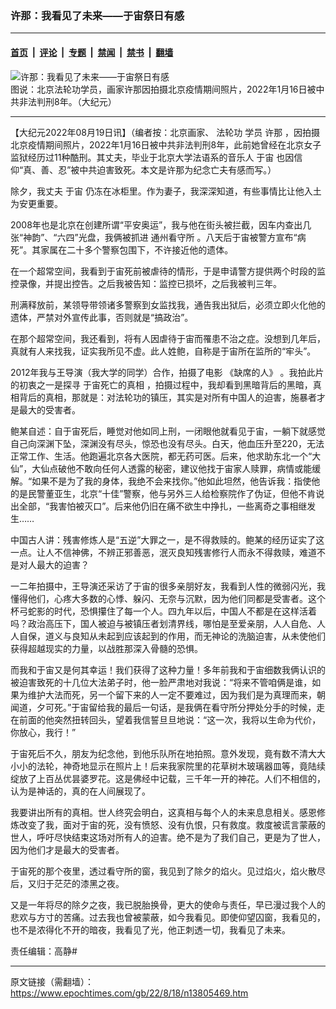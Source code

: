 ### 许那：我看见了未来——于宙祭日有感

---

#### [首页](../../../..?n13805469) &nbsp;|&nbsp; [评论](../../../../../epoch-comment?n13805469) &nbsp;|&nbsp; [专题](../../../../../epoch-special?n13805469) &nbsp;|&nbsp; [禁闻](../../../../../epoch-news?n13805469) &nbsp;|&nbsp; [禁书](../../../../../books?n13805469) &nbsp;|&nbsp; [翻墙](https://github.com/gfw-breaker/nogfw/blob/master/README.md?n13805469)


<div><img alt="许那：我看见了未来——于宙祭日有感" class="attachment-djy_600_400 size-djy_600_400 wp-post-image" src="https://i.epochtimes.com/assets/uploads/2022/01/id13511280-xn_2012_3-1-600x400.jpeg"/>
<div class="caption">
 图说：北京法轮功学员，画家许那因拍摄北京疫情期间照片，2022年1月16日被中共非法判刑8年。（大纪元）
</div></div><hr/><div class="post_content" id="artbody" itemprop="articleBody">
 <!-- article content begin -->
 <p>
  【大纪元2022年08月19日讯】（编者按：北京画家、
  <ok href="https://www.epochtimes.com/gb/tag/%e6%b3%95%e8%bc%aa%e5%8a%9f.html">
   法轮功
  </ok>
  学员
  <ok href="https://www.epochtimes.com/gb/tag/%e8%a8%b1%e9%82%a3.html">
   许那
  </ok>
  ，因拍摄北京疫情期间照片，2022年1月16日被中共非法判刑8年，此前她曾经在北京女子监狱经历过11种酷刑。其丈夫，毕业于北京大学法语系的音乐人
  <ok href="https://www.epochtimes.com/gb/tag/%E4%BA%8E%E5%AE%99.html">
   于宙
  </ok>
  也因信仰“真、善、忍”被中共迫害致死。本文是许那为纪念亡夫有感而写。）
 </p>
 <p>
  除夕，我丈夫
  <ok href="https://www.epochtimes.com/gb/tag/%E4%BA%8E%E5%AE%99.html">
   于宙
  </ok>
  仍冻在冰柜里。作为妻子，我深深知道，有些事情比让他入土为安更重要。
 </p>
 <p>
  2008年也是北京在创建所谓“平安奥运”，我与他在街头被拦截，因车内查出几张“神韵”、“六四”光盘，我俩被抓进
  <ok href="https://www.epochtimes.com/gb/tag/%E9%80%9A%E5%B7%9E%E7%9C%8B%E5%AE%88%E6%89%80.html">
   通州看守所
  </ok>
  。八天后于宙被警方宣布“病死”。其家属在二十多个警察包围下，不许接近他的遗体。
 </p>
 <p>
  在一个超常空间，我看到于宙死前被虐待的情形，于是申请警方提供两个时段的监控录像，并提出控告。之后我被告知：监控已损坏，之后我被判三年。
 </p>
 <p>
  刑满释放前，某领导带领诸多警察到女监找我，通告我出狱后，必须立即火化他的遗体，严禁对外宣传此事，否则就是“搞政治”。
 </p>
 <p>
  在那个超常空间，我还看到，将有人因虐待于宙而罹患不治之症。没想到几年后，真就有人来找我，证实我所见不虚。此人姓鲍，自称是于宙所在监所的“牢头”。
 </p>
 <p>
  2012年我与王导演（我大学的同学）合作，拍摄了电影
  <ok href="https://www.epochtimes.com/gb/tag/%E3%80%8A%E7%BC%BA%E5%B8%AD%E7%9A%84%E4%BA%BA%E3%80%8B.html">
   《缺席的人》
  </ok>
  。我拍此片的初衷之一是探寻
  <ok href="https://www.epochtimes.com/gb/tag/%E4%BA%8E%E5%AE%99%E6%AD%BB%E4%BA%A1%E7%9A%84%E7%9C%9F%E7%9B%B8.html">
   于宙死亡的真相
  </ok>
  ，拍摄过程中，我却看到黑暗背后的黑暗，真相背后的真相，那就是：对法轮功的镇压，其实是对所有中国人的迫害，施暴者才是最大的受害者。
 </p>
 <p>
  鲍某自述：自于宙死后，睡觉对他如同上刑，一闭眼他就看见于宙，一躺下就感觉自己向深渊下坠，深渊没有尽头，惊恐也没有尽头。白天，他血压升至220，无法正常工作、生活。他跑遍北京各大医院，都无药可医。后来，他求助东北一个“大仙”，大仙点破他不敢向任何人透露的秘密，建议他找于宙家人赎罪，病情或能缓解。“如果不是为了我的身体，我绝不会来找你。”他如此坦然，他告诉我：指使他的是民警董亚生，北京“十佳”警察，他与另外三人给检察院作了伪证，但他不肯说出全部，“我害怕被灭口”。后来他仍旧在痛不欲生中挣扎，一些离奇之事相继发生……
 </p>
 <p>
  中国古人讲：残害修炼人是“五逆”大罪之一，是不得救赎的。鲍某的经历证实了这一点。让人不信神佛，不辨正邪善恶，泯灭良知残害修行人而永不得救赎，难道不是对人最大的迫害？
 </p>
 <p>
  一二年拍摄中，王导演还采访了于宙的很多亲朋好友，我看到人性的微弱闪光，我懂得他们，心疼大多数的心悸、躲闪、无奈与沉默，因为他们同都是受害者。这个杯弓蛇影的时代，恐惧攥住了每一个人。四九年以后，中国人不都是在这样活着吗？政治高压下，国人被迫与被镇压者划清界线，哪怕是至爱亲朋，人人自危、人人自保，道义与良知从未起到应该起到的作用，而无神论的洗脑迫害，从未使他们获得超越现实的力量，以战胜那深入骨髓的恐惧。
 </p>
 <p>
  而我和于宙又是何其幸运！我们获得了这种力量！多年前我和于宙细数我俩认识的被迫害致死的十几位大法弟子时，他一脸严肃地对我说：“将来不管咱俩是谁，如果为维护大法而死，另一个留下来的人一定不要难过，因为我们是为真理而来，朝闻道，夕可死。”于宙留给我的最后一句话，是我俩在看守所分押处分手的时候，走在前面的他突然扭转回头，望着我信誓旦旦地说：“这一次，我将以生命为代价，你放心，我行！”
 </p>
 <p>
  于宙死后不久，朋友为纪念他，到他乐队所在地拍照。意外发现，竟有数不清大大小小的法轮，神奇地显示在照片上！后来我家院里的花草树木玻璃器皿等，竟陆续绽放了上百丛优昙婆罗花。这是佛经中记载，三千年一开的神花。人们不相信的，认为是神话的，真的在人间展现了。
 </p>
 <p>
  我要讲出所有的真相。世人终究会明白，这真相与每个人的未来息息相关。感恩修炼改变了我，面对于宙的死，没有愤怒、没有仇恨，只有救度。救度被谎言蒙蔽的世人，呼吁尽快结束这场对所有人的迫害。绝不是为了我们自己，更是为了世人，因为他们才是最大的受害者。
 </p>
 <p>
  于宙死的那个夜里，透过看守所的窗，我见到了除夕的焰火。见过焰火，焰火散尽后，又归于茫茫的漆黑之夜。
 </p>
 <p>
  又是一年将尽的除夕之夜，我已脱胎换骨，更大的使命与责任，早已漫过我个人的悲欢与方寸的苦痛。过去我也曾被蒙蔽，如今我看见。即使仰望囚窗，我看见的，也不是浓得化不开的暗夜，我看见了光，他正刺透一切，我看见了未来。
 </p>
 <p>
  责任编辑：高静#
 </p>
 <!-- article content end -->
 <div id="below_article_ad">
 </div>
</div>


---

原文链接（需翻墙）：https://www.epochtimes.com/gb/22/8/18/n13805469.htm